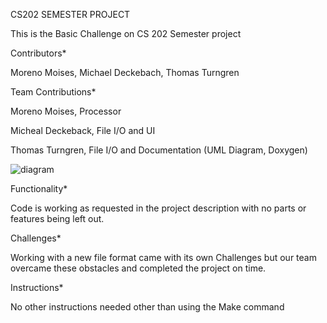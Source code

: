 CS202 SEMESTER PROJECT

This is the Basic Challenge on CS 202 Semester project 

Contributors*

Moreno Moises, Michael Deckebach, Thomas Turngren

Team Contributions*

Moreno Moises, Processor

Micheal Deckeback, File I/O and UI

Thomas Turngren, File I/O and Documentation (UML Diagram, Doxygen)

![diagram](https://user-images.githubusercontent.com/89604178/145154961-c9591cd5-f1df-4907-a598-78251cb7e342.png)

Functionality*

Code is working as requested in the project description with no parts or features being left out. 

Challenges*

Working with a new file format came with its own Challenges but our team overcame these obstacles and completed the project on time. 

Instructions*

No other instructions needed other than using the Make command
